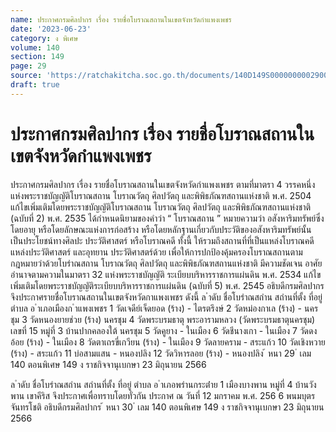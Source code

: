 ```yaml
---
name: ประกาศกรมศิลปากร เรื่อง รายชื่อโบราณสถานในเขตจังหวัดกำแพงเพชร
date: '2023-06-23'
category: ง พิเศษ
volume: 140
section: 149
page: 29
source: 'https://ratchakitcha.soc.go.th/documents/140D149S0000000002900.pdf'
draft: true
---
```


# ประกาศกรมศิลปากร เรื่อง รายชื่อโบราณสถานในเขตจังหวัดกำแพงเพชร

ประกาศกรมศิลปากร เรื่อง รายชื่อโบราณสถานในเขตจังหวัดกำแพงเพชร ตามที่มาตรา 4 วรรคหนึ่งแห่งพระราชบัญญัติโบราณสถาน โบราณวัตถุ ศิลปวัตถุ และพิพิธภัณฑสถานแห่งชาติ พ.ศ. 2504 แก้ไขเพิ่มเติมโดยพระราชบัญญัติโบราณสถาน โบราณวัตถุ ศิลปวัตถุ และพิพิธภัณฑสถานแห่งชาติ (ฉบับที่ 2) พ.ศ. 2535 ได้กำหนดนิยามของคำว่า “ โบราณสถาน ” หมายความว่า อสังหาริมทรัพย์ซึ่งโดยอายุ หรือโดยลักษณะแห่งการก่อสร้าง หรือโดยหลักฐานเกี่ยวกับประวัติของอสังหาริมทรัพย์นั้น เป็นประโยชน์ทางศิลปะ ประวัติศาสตร์ หรือโบราณคดี ทั้งนี้ ให้รวมถึงสถานที่ที่เป็นแหล่งโบราณคดี แหล่งประวัติศาสตร์ และอุทยาน ประวัติศาสตร์ด้วย เพื่อให้การปกป้องคุ้มครองโบราณสถานตามกฎหมายว่าด้วยโบรำณสถาน โบราณวัตถุ ศิลปวัตถุ และพิพิธภัณฑสถานแห่งชาติ มีความชัดเจน อาศัยอำนาจตามความในมาตรา 32 แห่งพระราชบัญญัติ ระเบียบบริหารราชการแผ่นดิน พ.ศ. 2534 แก้ไขเพิ่มเติมโดยพระราชบัญญัติระเบียบบริหารราชการแผ่นดิน (ฉบับที่ 5) พ.ศ. 2545 อธิบดีกรมศิลปากรจึงประกาศรายชื่อโบราณสถานในเขตจังหวัดกาแพงเพชร ดังนี้ ล ําดับ ชื่อโบรําณสถําน สถํานที่ตั้ง ที่อยู่ ตําบล อ ําเภอเมืองก ําแพงเพชร 1 วัดเจดีย์เจ็ดยอด (ร้าง) - ไตรตรึงษ์ 2 วัดหม่องกาเล (ร้าง) - นครชุม 3 วัดหนองยายช่วย (ร้าง) นครชุม 4 วัดพระบรมธาตุ พระอารามหลวง (วัดพระบรมธาตุนครชุม) เลขที่ 15 หมู่ที่ 3 บ้านปากคลองใต้ นครชุม 5 วัดคูยาง - ในเมือง 6 วัดชีนางเกา - ในเมือง 7 วัดดงอ้อย (ร้าง) - ในเมือง 8 วัดตาเถรขี่เกวียน (ร้าง) - ในเมือง 9 วัดลายคราม - สระแก้ว 10 วัดเชิงหวาย (ร้าง) - สระแก้ว 11 บ่อสามแสน - หนองปลิง 12 วัดวิหารลอย (ร้าง) - หนองปลิง ้ หนา 29 ่ เลม 140 ตอนพิเศษ 149 ง ราชกิจจานุเบกษา 23 มิถุนายน 2566

ล ําดับ ชื่อโบรําณสถําน สถํานที่ตั้ง ที่อยู่ ตําบล อ ําเภอพรํานกระต่ําย 1 เมืองบางพาน หมู่ที่ 4 บ้านวังพาน เขาคีริส จึงประกาศเพื่อทราบโดยทั่วกัน ประกาศ ณ วันที่ 12 มกราคม พ.ศ. 256 6 พนมบุตร จันทรโชติ อธิบดีกรมศิลปากร ้ หนา 30 ่ เลม 140 ตอนพิเศษ 149 ง ราชกิจจานุเบกษา 23 มิถุนายน 2566
